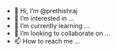 - 👋 Hi, I’m @prethishraj
- 👀 I’m interested in ...
- 🌱 I’m currently learning ...
- 💞️ I’m looking to collaborate on ...
- 📫 How to reach me ...

<!---
prethishraj/prethishraj is a ✨ special ✨ repository because its `README.md` (this file) appears on your GitHub profile.
You can click the Preview link to take a look at your changes.
--->
